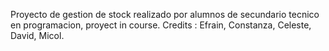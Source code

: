 Proyecto de gestion de stock realizado por alumnos de secundario tecnico en programacion, proyect in course.
Credits : Efrain, Constanza, Celeste, David, Micol. 
